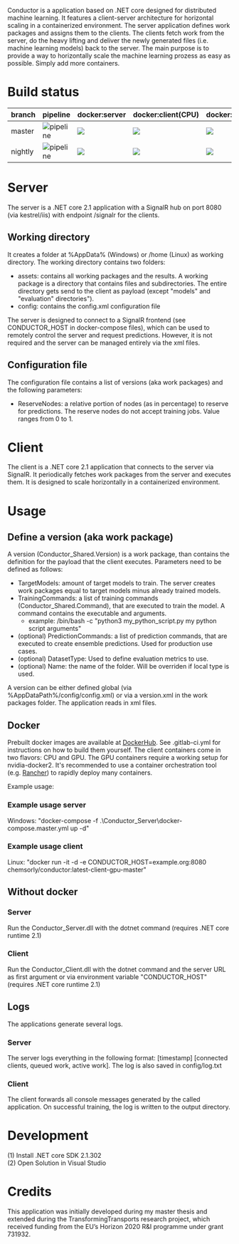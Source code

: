 Conductor is a application based on .NET core designed for distributed machine learning. It features a client-server architecture for horizontal scaling in a containerized environment.
The server application defines work packages and assigns them to the clients. The clients fetch work from the server, do the heavy lifting and deliver the newly generated files (i.e. machine learning models) back to the server. The main purpose is to provide a way to horizontally scale the machine learning prozess as easy as possible. Simply add more containers.

# Build status
| branch | pipeline | docker:server | docker:client(CPU) | docker:client(GPU) |
| ------ | -------- | ------------- | ------------------ | ------------------ |
| master | ![pipeline](https://git.chemsorly.com/Chemsorly/conductor/badges/master/build.svg) | [![](https://images.microbadger.com/badges/image/chemsorly/conductor:latest-server-master.svg)](https://microbadger.com/images/chemsorly/conductor:latest-server-master) | [![](https://images.microbadger.com/badges/image/chemsorly/conductor:latest-client-cpu-master.svg)](https://microbadger.com/images/chemsorly/conductor:latest-client-cpu-master) | [![](https://images.microbadger.com/badges/image/chemsorly/conductor:latest-client-gpu-master.svg)](https://microbadger.com/images/chemsorly/conductor:latest-client-gpu-master) | 
| nightly | ![pipeline](https://git.chemsorly.com/Chemsorly/conductor/badges/nightly/build.svg) | [![](https://images.microbadger.com/badges/image/chemsorly/conductor:latest-server-nightly.svg)](https://microbadger.com/images/chemsorly/conductor:latest-server-nightly) | [![](https://images.microbadger.com/badges/image/chemsorly/conductor:latest-client-cpu-nightly.svg)](https://microbadger.com/images/chemsorly/conductor:latest-client-cpu-nightly) | [![](https://images.microbadger.com/badges/image/chemsorly/conductor:latest-client-gpu-nightly.svg)](https://microbadger.com/images/chemsorly/conductor:latest-client-gpu-nightly) |

# Server
The server is a .NET core 2.1 application with a SignalR hub on port 8080 (via kestrel/iis) with endpoint /signalr for the clients.
## Working directory
It creates a folder at %AppData% (Windows) or /home (Linux) as working directory.
The working directory contains two folders:
* assets: contains all working packages and the results. A working package is a directory that contains files and subdirectories. The entire directory gets send to the client as payload (except "models" and "evaluation" directories").
* config: contains the config.xml configuration file

The server is designed to connect to a SignalR frontend (see CONDUCTOR_HOST in docker-compose files), which can be used to remotely control the server and request predictions. However, it is not required and the server can be managed entirely via the xml files.

## Configuration file
The configuration file contains a list of versions (aka work packages) and the following parameters:
* ReserveNodes: a relative portion of nodes (as in percentage) to reserve for predictions. The reserve nodes do not accept training jobs. Value ranges from 0 to 1.

# Client
The client is a .NET core 2.1 application that connects to the server via SignalR. It periodically fetches work packages from the server and executes them. It is designed to scale horizontally in a containerized environment.

# Usage
## Define a version (aka work package)
A version (Conductor_Shared.Version) is a work package, than contains the definition for the payload that the client executes. Parameters need to be defined as follows:
* TargetModels: amount of target models to train. The server creates work packages equal to target models minus already trained models.
* TrainingCommands: a list of training commands (Conductor_Shared.Command), that are executed to train the model. A command contains the executable and arguments.
  * example: <FileName>/bin/bash</FileName> <Arguments>-c "python3 my_python_script.py my python script arguments"</Arguments>
* (optional) PredictionCommands: a list of prediction commands, that are executed to create ensemble predictions. Used for production use cases.
* (optional) DatasetType: Used to define evaluation metrics to use.
* (optional) Name: the name of the folder. Will be overriden if local type is used.

A version can be either defined global (via %AppDataPath%/config/config.xml) or via a version.xml in the work packages folder. The application reads in xml files.
## Docker
Prebuilt docker images are available at [DockerHub](https://hub.docker.com/r/chemsorly/conductor/). See .gitlab-ci.yml for instructions on how to build them yourself.
The client containers come in two flavors: CPU and GPU. The GPU containers require a working setup for nvidia-docker2.
It's recommended to use a container orchestration tool (e.g. [Rancher](https://rancher.com/)) to rapidly deploy many containers.

Example usage:
### Example usage server 
Windows: "docker-compose -f .\\Conductor_Server\docker-compose.master.yml up -d"

### Example usage client
Linux: "docker run -it -d -e CONDUCTOR_HOST=example.org:8080 chemsorly/conductor:latest-client-gpu-master"

## Without docker
### Server 
Run the Conductor_Server.dll with the dotnet command (requires .NET core runtime 2.1)
### Client 
Run the Conductor_Client.dll with the dotnet command and the server URL as first argument or via environment variable "CONDUCTOR_HOST" (requires .NET core runtime 2.1)

## Logs
The applications generate several logs. 
### Server
The server logs everything in the following format: [timestamp] [connected clients, queued work, active work]. The log is also saved in config/log.txt
### Client
The client forwards all console messages generated by the called application. On successful training, the log is written to the output directory.

# Development
(1) Install .NET core SDK 2.1.302  
(2) Open Solution in Visual Studio

# Credits
This application was initially developed during my master thesis and extended during the TransformingTransports research project, which received funding from the EU’s Horizon 2020 R&I programme under grant 731932.